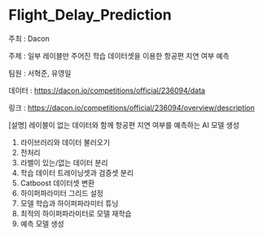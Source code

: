 # Flight_Delay_Prediction

주최 : Dacon

주제 : 일부 레이블만 주어진 학습 데이터셋을 이용한 항공편 지연 여부 예측

팀원 : 서혁준, 유영일

데이터 : https://dacon.io/competitions/official/236094/data

링크 : https://dacon.io/competitions/official/236094/overview/description

[설명]
레이블이 없는 데이터와 함께 항공편 지연 여부를 예측하는 AI 모델 생성

1. 라이브러리와 데이터 불러오기
2. 전처리
3. 라벨이 있는/없는 데이터 분리
4. 학습 데이터 트레이닝셋과 검증셋 분리
5. Catboost 데이터셋 변환
6. 하이퍼파라미터 그리드 설정
7. 모델 학습과 하이퍼파라미터 튜닝
8. 최적의 하이퍼파라미터로 모델 재학습
9. 예측 모델 생성
